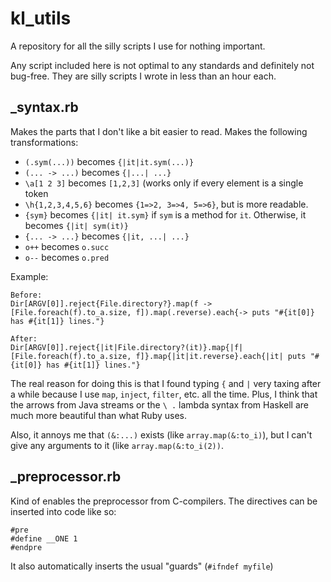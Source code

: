 # kl_utils
A repository for all the silly scripts I use for nothing important.

Any script included here is not optimal to any standards and definitely not bug-free. They are silly scripts I wrote in less than an hour each.

## _syntax.rb
Makes the parts that I don't like a bit easier to read. Makes the following transformations:
- `(.sym(...))` becomes `{|it|it.sym(...)}`
- `(... -> ...)` becomes `{|...| ...}`
- `\a[1 2 3]` becomes `[1,2,3]` (works only if every element is a single token
- `\h{1,2,3,4,5,6}` becomes `{1=>2, 3=>4, 5=>6}`, but is more readable.
- `{sym}` becomes `{|it| it.sym}` if `sym` is a method for `it`. Otherwise, it becomes `{|it| sym(it)}`
- `{... -> ...}` becomes `{|it, ...| ...}`
- `o++` becomes `o.succ`
- `o--` becomes `o.pred`

Example:
```
Before:
Dir[ARGV[0]].reject{File.directory?}.map(f -> [File.foreach(f).to_a.size, f]).map(.reverse).each{-> puts "#{it[0]} has #{it[1]} lines."}

After:
Dir[ARGV[0]].reject{|it|File.directory?(it)}.map{|f| [File.foreach(f).to_a.size, f]}.map{|it|it.reverse}.each{|it| puts "#{it[0]} has #{it[1]} lines."}
```

The real reason for doing this is that I found typing `{` and `|` very taxing after a while because I use `map`, `inject`, `filter`, etc. all the time. Plus, I think that the arrows from Java streams or the `\ .` lambda syntax from Haskell are much more beautiful than what Ruby uses.

Also, it annoys me that `(&:...)` exists (like `array.map(&:to_i)`), but I can't give any arguments to it (like `array.map(&:to_i(2))`. 

## _preprocessor.rb
Kind of enables the preprocessor from C-compilers. The directives can be inserted into code like so:
```
#pre
#define __ONE 1
#endpre
```
It also automatically inserts the usual "guards" (`#ifndef myfile`)
